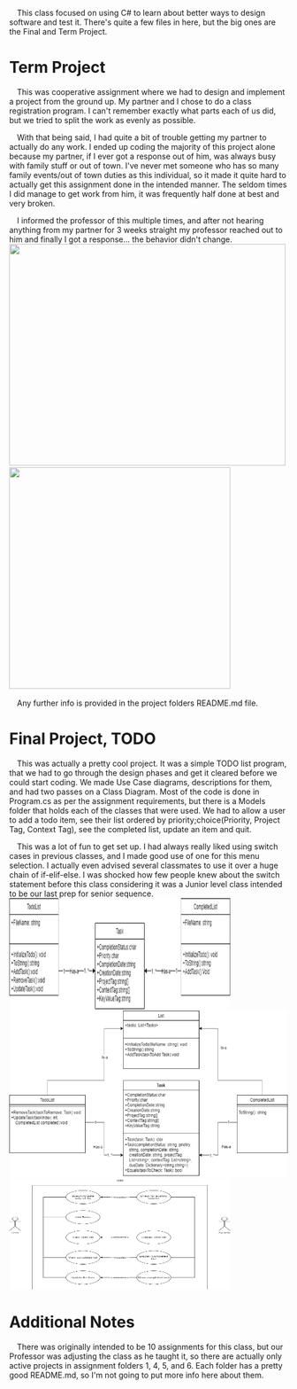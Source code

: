 &ensp;&ensp;This class focused on using C# to learn about better ways to design software and test it. There's quite a few files in here, but the big ones are the Final and Term Project.

# Term Project
&ensp;&ensp;This was cooperative assignment where we had to design and implement a project from the ground up. My partner and I chose to do a class registration program. I can't remember exactly what parts each of us did, but we tried to split the work as evenly as possible.

&ensp;&ensp;With that being said, I had quite a bit of trouble getting my partner to actually do any work. I ended up coding the majority of this project alone because my partner, if I ever got a response out of him, was always busy with family stuff or out of town. I've never met someone who has so many family events/out of town duties as this individual, so it made it quite hard to actually get this assignment done in the intended manner. The seldom times I did manage to get work from him, it was frequently half done at best and very broken. 

&ensp;&ensp;I informed the professor of this multiple times, and after not hearing anything from my partner for 3 weeks straight my professor reached out to him and finally I got a response... the behavior didn't change.\
 <img src=".\Term Project\Team Project\docs\Class Diagram First Pass.png" width="500" height="400"> <img src=".\Term Project\Team Project\docs\Use Case First Pass.png" width="400" height="400">

&ensp;&ensp;Any further info is provided in the project folders README.md file.

 # Final Project, TODO
&ensp;&ensp;This was actually a pretty cool project. It was a simple TODO list program, that we had to go through the design phases and get it cleared before we could start coding. We made Use Case diagrams, descriptions for them, and had two passes on a Class Diagram. Most of the code is done in Program.cs as per the assignment requirements, but there is a Models folder that holds each of the classes that were used. We had to allow a user to add a todo item, see their list ordered by priority;choice(Priority, Project Tag, Context Tag), see the completed list, update an item and quit.

&ensp;&ensp;This was a lot of fun to get set up. I had always really liked using switch cases in previous classes, and I made good use of one for this menu selection. I actually even advised several classmates to use it over a huge chain of if-elif-else. I was shocked how few people knew about the switch statement before this class considering it was a Junior level class intended to be our last prep for senior sequence.\
<img src=".\Final\docs\Final Project Class Diagram.png" width="400" height="200"> <img src=".\Final\docs\Final Project Class Diagram Pass 2.png" width="600" height="300">
<img src=".\Final\docs\Final Project Use Case Diagram.png" width="400" height="200">

# Additional Notes
&ensp;&ensp;There was originally intended to be 10 assignments for this class, but our Professor was adjusting the class as he taught it, so there are actually only active projects in assignment folders 1, 4, 5, and 6. Each folder has a pretty good README.md, so I'm not going to put more info here about them.